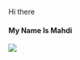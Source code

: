 <hi>Hi there</hi>
</br>
<h4>My Name Is Mahdi</h4>


<img src="https://raw.githubusercontent.com/saadeghi/saadeghi/master/dino.gif"></img>
